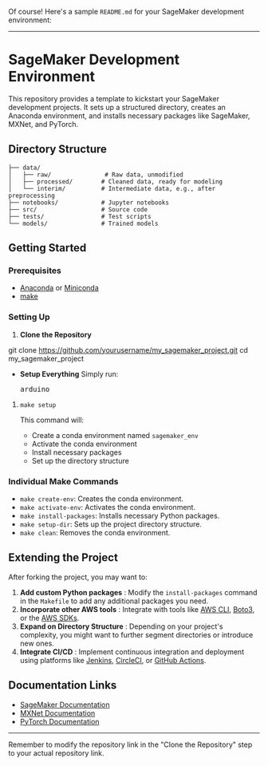 Of course! Here's a sample `README.md` for your SageMaker development environment:

---

# SageMaker Development Environment

This repository provides a template to kickstart your SageMaker development projects. It sets up a structured directory, creates an Anaconda environment, and installs necessary packages like SageMaker, MXNet, and PyTorch.

## Directory Structure

```│
├── data/
│   ├── raw/               # Raw data, unmodified
│   ├── processed/        # Cleaned data, ready for modeling
│   └── interim/          # Intermediate data, e.g., after preprocessing
├── notebooks/            # Jupyter notebooks
├── src/                  # Source code
├── tests/                # Test scripts
└── models/               # Trained models
```

## Getting Started

### Prerequisites

* [Anaconda](https://docs.anaconda.com/anaconda/install/) or [Miniconda](https://docs.conda.io/en/latest/miniconda.html)
* [make](https://www.gnu.org/software/make/)

### Setting Up

1. **Clone the Repository**

git clone https://github.com/yourusername/my_sagemaker_project.git
cd my_sagemaker_project

* **Setup Everything**
  Simply run:
  <pre><div class="bg-black rounded-md mb-4"><div class="flex items-center relative text-gray-200 bg-gray-800 px-4 py-2 text-xs font-sans justify-between rounded-t-md"><span>arduino</span></div></div></pre>

1. <pre><div class="bg-black rounded-md mb-4"><div class="p-4 overflow-y-auto"><code class="!whitespace-pre hljs language-arduino">make setup
   </code></div></div></pre>

   This command will:

   * Create a conda environment named `sagemaker_env`
   * Activate the conda environment
   * Install necessary packages
   * Set up the directory structure

### Individual Make Commands

* `make create-env`: Creates the conda environment.
* `make activate-env`: Activates the conda environment.
* `make install-packages`: Installs necessary Python packages.
* `make setup-dir`: Sets up the project directory structure.
* `make clean`: Removes the conda environment.

## Extending the Project

After forking the project, you may want to:

1. **Add custom Python packages** : Modify the `install-packages` command in the `Makefile` to add any additional packages you need.
2. **Incorporate other AWS tools** : Integrate with tools like [AWS CLI](https://aws.amazon.com/cli/), [Boto3](https://boto3.amazonaws.com/v1/documentation/api/latest/index.html), or the [AWS SDKs](https://aws.amazon.com/tools/).
3. **Expand on Directory Structure** : Depending on your project's complexity, you might want to further segment directories or introduce new ones.
4. **Integrate CI/CD** : Implement continuous integration and deployment using platforms like [Jenkins](https://www.jenkins.io/), [CircleCI](https://circleci.com/), or [GitHub Actions](https://github.com/features/actions).

## Documentation Links

* [SageMaker Documentation](https://docs.aws.amazon.com/sagemaker/index.html)
* [MXNet Documentation](https://mxnet.apache.org/versions/master/)
* [PyTorch Documentation](https://pytorch.org/docs/stable/index.html)

---

Remember to modify the repository link in the "Clone the Repository" step to your actual repository link.
